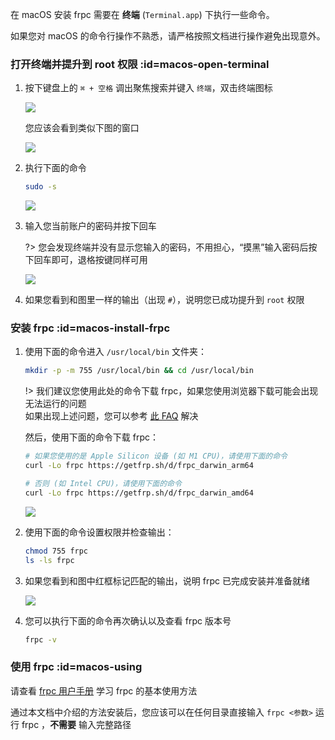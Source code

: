 在 macOS 安装 frpc 需要在 **终端** (`Terminal.app`) 下执行一些命令。

如果您对 macOS 的命令行操作不熟悉，请严格按照文档进行操作避免出现意外。

### 打开终端并提升到 root 权限 :id=macos-open-terminal

1. 按下键盘上的 `⌘ + 空格` 调出聚焦搜索并键入 `终端`，双击终端图标

   ![](_images/macos-0.png)

   您应该会看到类似下图的窗口

   ![](_images/macos-1.png)

2. 执行下面的命令

   ```bash
   sudo -s
   ```

   ![](_images/macos-2.png)

3. 输入您当前账户的密码并按下回车

   ?> 您会发现终端并没有显示您输入的密码，不用担心，“摸黑”输入密码后按下回车即可，退格按键同样可用

   ![](_images/macos-3.png)

4. 如果您看到和图里一样的输出（出现 `#`），说明您已成功提升到 `root` 权限

### 安装 frpc :id=macos-install-frpc

1. 使用下面的命令进入 `/usr/local/bin` 文件夹：

   ```bash
   mkdir -p -m 755 /usr/local/bin && cd /usr/local/bin
   ```

   !> 我们建议您使用此处的命令下载 frpc，如果您使用浏览器下载可能会出现无法运行的问题  
   如果出现上述问题，您可以参考 [此 FAQ](/faq/frpc#macos-run-frpc-issue) 解决

   然后，使用下面的命令下载 frpc：

   ```bash
   # 如果您使用的是 Apple Silicon 设备 (如 M1 CPU)，请使用下面的命令
   curl -Lo frpc https://getfrp.sh/d/frpc_darwin_arm64

   # 否则 (如 Intel CPU)，请使用下面的命令
   curl -Lo frpc https://getfrp.sh/d/frpc_darwin_amd64
   ```

   ![](_images/macos-4.png)

2. 使用下面的命令设置权限并检查输出：

   ```bash
   chmod 755 frpc
   ls -ls frpc
   ```

3. 如果您看到和图中红框标记匹配的输出，说明 frpc 已完成安装并准备就绪

   ![](_images/macos-5.png)

4. 您可以执行下面的命令再次确认以及查看 frpc 版本号

   ```bash
   frpc -v
   ```

### 使用 frpc :id=macos-using

请查看 [frpc 用户手册](/frpc/manual)  学习 frpc 的基本使用方法

通过本文档中介绍的方法安装后，您应该可以在任何目录直接输入 `frpc <参数>` 运行 frpc ，**不需要** 输入完整路径
